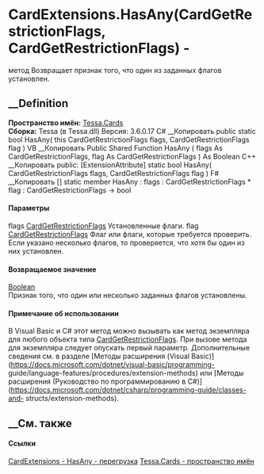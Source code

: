 # CardExtensions.HasAny(CardGetRestrictionFlags, CardGetRestrictionFlags) -
метод
Возвращает признак того, что один из заданных флагов установлен.
##  __Definition
 **Пространство имён:** [Tessa.Cards](N_Tessa_Cards.htm)  
 **Сборка:** Tessa (в Tessa.dll) Версия: 3.6.0.17
C# __Копировать
     public static bool HasAny(
    	this CardGetRestrictionFlags flags,
    	CardGetRestrictionFlags flag
    )
VB __Копировать
    <ExtensionAttribute>
    Public Shared Function HasAny ( 
    	flags As CardGetRestrictionFlags,
    	flag As CardGetRestrictionFlags
    ) As Boolean
C++ __Копировать
     public:
    [ExtensionAttribute]
    static bool HasAny(
    	CardGetRestrictionFlags flags, 
    	CardGetRestrictionFlags flag
    )
F# __Копировать
     [<ExtensionAttribute>]
    static member HasAny : 
            flags : CardGetRestrictionFlags * 
            flag : CardGetRestrictionFlags -> bool 
#### Параметры
flags [CardGetRestrictionFlags](T_Tessa_Cards_CardGetRestrictionFlags.htm)
    Установленные флаги.
flag [CardGetRestrictionFlags](T_Tessa_Cards_CardGetRestrictionFlags.htm)
     Флаг или флаги, которые требуется проверить. Если указано несколько флагов, то проверяется, что хотя бы один из них установлен. 
#### Возвращаемое значение
[Boolean](https://learn.microsoft.com/dotnet/api/system.boolean)  
Признак того, что один или несколько заданных флагов установлены.
#### Примечание об использовании
В Visual Basic и C# этот метод можно вызывать как метод экземпляра для любого
объекта типа
[CardGetRestrictionFlags](T_Tessa_Cards_CardGetRestrictionFlags.htm). При
вызове метода для экземпляра следует опускать первый параметр. Дополнительные
сведения см. в разделе [Методы расширения (Visual
Basic)](https://docs.microsoft.com/dotnet/visual-basic/programming-
guide/language-features/procedures/extension-methods) или [Методы расширения
(Руководство по программированию в
C#)](https://docs.microsoft.com/dotnet/csharp/programming-guide/classes-and-
structs/extension-methods).
##  __См. также
#### Ссылки
[CardExtensions - ](T_Tessa_Cards_CardExtensions.htm)
[HasAny - перегрузка](Overload_Tessa_Cards_CardExtensions_HasAny.htm)
[Tessa.Cards - пространство имён](N_Tessa_Cards.htm)
